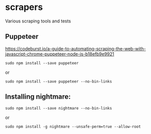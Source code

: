 # scrapers
Various scraping tools and tests

## Puppeteer

https://codeburst.io/a-guide-to-automating-scraping-the-web-with-javascript-chrome-puppeteer-node-js-b18efb9e9921

```
sudo npm install --save puppeteer
```
or
```
sudo npm install --save puppeteer --no-bin-links
```

## Installing nightmare:

```
sudo npm install --save nightmare --no-bin-links
```
or
```
sudo npm install -g nightmare --unsafe-perm=true --allow-root
```
